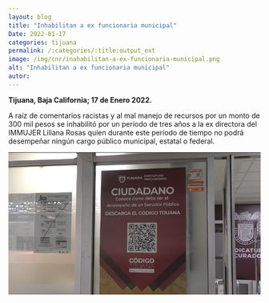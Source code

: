 ```yaml
---
layout: blog
title: "Inhabilitan a ex funcionaria municipal"
Date: 2022-01-17
categories: tijuana
permalink: /:categories/:title:output_ext
image: /img/cnr/inahabilitan-a-ex-funcionaria-municipal.png
alt: "Inhabilitan a ex funcionaria municipal"
autor:
---
```


**Tijuana, Baja California; 17 de Enero 2022.** 

 A raíz de comentarios racistas y al mal manejo de recursos por un monto de 300 mil pesos se inhabilitó por un período de tres años a la ex directora del IMMUJER Liliana Rosas quien durante este período de tiempo no podrá desempeñar ningún cargo público municipal, estatal o federal.

<div id="carouselExampleSlidesOnly" class="carousel slide" data-ride="carousel">
  <div class="carousel-inner">
    <div class="carousel-item active">
       <img class="d-block w-100" src="/img/cnr/inahabilitan-a-ex-funcionaria-municipal.png" loading="lazy"  alt="Inhabilitan a ex funcionaria municipal">
    </div>
  </div>
</div>